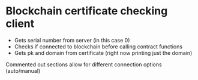 # Blockchain certificate checking client

- Gets serial number from server (in this case 0)
- Checks if connected to blockchain before calling contract functions
- Gets pk and domain from certificate (right now printing just the domain)

Commented out sections allow for different connection options (auto/manual)